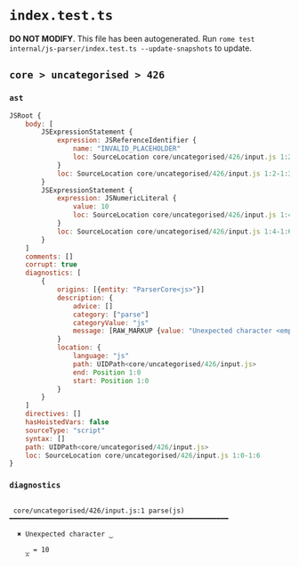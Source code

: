 # `index.test.ts`

**DO NOT MODIFY**. This file has been autogenerated. Run `rome test internal/js-parser/index.test.ts --update-snapshots` to update.

## `core > uncategorised > 426`

### `ast`

```javascript
JSRoot {
	body: [
		JSExpressionStatement {
			expression: JSReferenceIdentifier {
				name: "INVALID_PLACEHOLDER"
				loc: SourceLocation core/uncategorised/426/input.js 1:2-1:3
			}
			loc: SourceLocation core/uncategorised/426/input.js 1:2-1:3
		}
		JSExpressionStatement {
			expression: JSNumericLiteral {
				value: 10
				loc: SourceLocation core/uncategorised/426/input.js 1:4-1:6
			}
			loc: SourceLocation core/uncategorised/426/input.js 1:4-1:6
		}
	]
	comments: []
	corrupt: true
	diagnostics: [
		{
			origins: [{entity: "ParserCore<js>"}]
			description: {
				advice: []
				category: ["parse"]
				categoryValue: "js"
				message: [RAW_MARKUP {value: "Unexpected character <emphasis>"}, "\u203f", RAW_MARKUP {value: "</emphasis>"}]
			}
			location: {
				language: "js"
				path: UIDPath<core/uncategorised/426/input.js>
				end: Position 1:0
				start: Position 1:0
			}
		}
	]
	directives: []
	hasHoistedVars: false
	sourceType: "script"
	syntax: []
	path: UIDPath<core/uncategorised/426/input.js>
	loc: SourceLocation core/uncategorised/426/input.js 1:0-1:6
}
```

### `diagnostics`

```

 core/uncategorised/426/input.js:1 parse(js) ━━━━━━━━━━━━━━━━━━━━━━━━━━━━━━━━━━━━━━━━━━━━━━━━━━━━━━━

  ✖ Unexpected character ‿

    ‿ = 10
    ^


```
